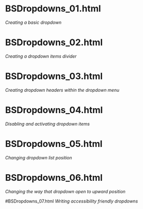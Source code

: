 # BSDropdowns_01.html
*Creating a basic dropdown*

# BSDropdowns_02.html
*Creating a dropdown items divider*

# BSDropdowns_03.html
*Creating dropdown headers within the dropdown menu*

# BSDropdowns_04.html
*Disabling and activating dropdown items*

# BSDropdowns_05.html
*Changing dropdown list position*

# BSDropdowns_06.html
*Changing the way that dropdown open to upward position*

#BSDropdowns_07.html
*Writing accessibility friendly dropdowns*